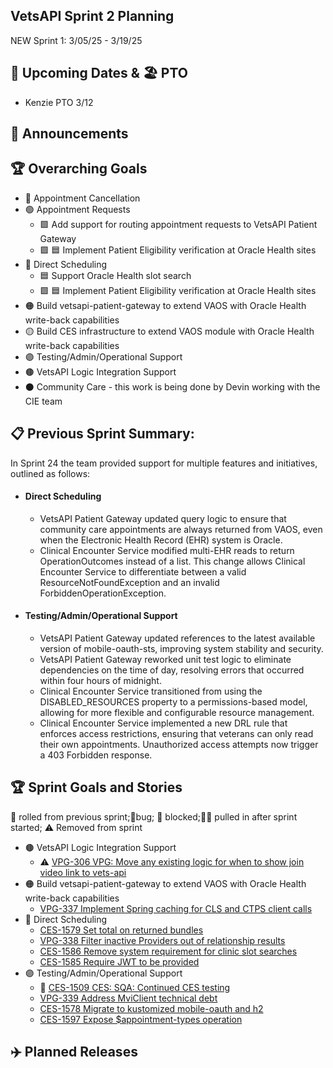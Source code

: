 ## VetsAPI Sprint 2 Planning
NEW Sprint 1: 3/05/25 - 3/19/25

## 📅 Upcoming Dates  & 🏖️ PTO
  * Kenzie PTO 3/12
    
## 📣 Announcements


## 🏆 Overarching Goals
* 🔴 Appointment Cancellation
* 🟢 Appointment Requests
  * 🟩 Add support for routing appointment requests to VetsAPI Patient Gateway
  * 🟩 🟦 Implement Patient Eligibility verification at Oracle Health sites 
* 🔵 Direct Scheduling
  * 🟦 Support Oracle Health slot search
  *  🟩 🟦 Implement Patient Eligibility verification at Oracle Health sites
* 🟠 Build vetsapi-patient-gateway to extend VAOS with Oracle Health write-back capabilities
* 🟡 Build CES infrastructure to extend VAOS module with Oracle Health write-back capabilities
* 🟣 Testing/Admin/Operational Support
* 🟤 VetsAPI Logic Integration Support
* ⚫️ Community Care - this work is being done by Devin working with the CIE team 
   
## 📋 Previous Sprint Summary:
In Sprint 24 the team provided support for multiple features and initiatives, outlined as follows:  
* #### Direct Scheduling
  *  VetsAPI Patient Gateway updated query logic to ensure that community care appointments are always returned from VAOS, even when the Electronic Health Record (EHR) system is Oracle.
  *  Clinical Encounter Service modified multi-EHR reads to return OperationOutcomes instead of a list. This change allows Clinical Encounter Service to differentiate between a valid ResourceNotFoundException and an invalid ForbiddenOperationException.

* #### Testing/Admin/Operational Support
  *  VetsAPI Patient Gateway updated references to the latest available version of mobile-oauth-sts, improving system stability and security.
  *  VetsAPI Patient Gateway reworked unit test logic to eliminate dependencies on the time of day, resolving errors that occurred within four hours of midnight.
  *  Clinical Encounter Service transitioned from using the DISABLED_RESOURCES property to a permissions-based model, allowing for more flexible and configurable resource management.
  *  Clinical Encounter Service implemented a new DRL rule that enforces access restrictions, ensuring that veterans can only read their own appointments. Unauthorized access attempts now trigger a 403 Forbidden response.


## 🏆 Sprint Goals and Stories
🚧 rolled from previous sprint;🐞bug; 🚫 blocked;🧗‍♀️ pulled in after sprint started; ⚠️ Removed from sprint 

* 🟤 VetsAPI Logic Integration Support
   * ⚠️ [VPG-306 VPG: Move any existing logic for when to show join video link to vets-api](https://issues.mobilehealth.va.gov/browse/VPG-306)
* 🟠 Build vetsapi-patient-gateway to extend VAOS with Oracle Health write-back capabilities
   * [VPG-337 Implement Spring caching for CLS and CTPS client calls](https://issues.mobilehealth.va.gov/browse/VPG-337)
* 🔵 Direct Scheduling
   * [CES-1579 Set total on returned bundles](https://issues.mobilehealth.va.gov/browse/CES-1579)
   * [VPG-338 Filter inactive Providers out of relationship results](https://issues.mobilehealth.va.gov/browse/VPG-338)
   * [CES-1586 Remove system requirement for clinic slot searches](https://issues.mobilehealth.va.gov/browse/CES-1586)
   * [CES-1585 Require JWT to be provided](https://issues.mobilehealth.va.gov/browse/CES-1585)
* 🟣 Testing/Admin/Operational Support
   * 🚧 [CES-1509 CES: SQA: Continued CES testing](https://issues.mobilehealth.va.gov/browse/CES-1509)
   * [VPG-339 Address MviClient technical debt](https://issues.mobilehealth.va.gov/browse/VPG-339)
   * [CES-1578 Migrate to kustomized mobile-oauth and h2](https://issues.mobilehealth.va.gov/browse/CES-1578)
   * [CES-1597 Expose $appointment-types operation](https://issues.mobilehealth.va.gov/browse/CES-1597)


## ✈️ Planned Releases
